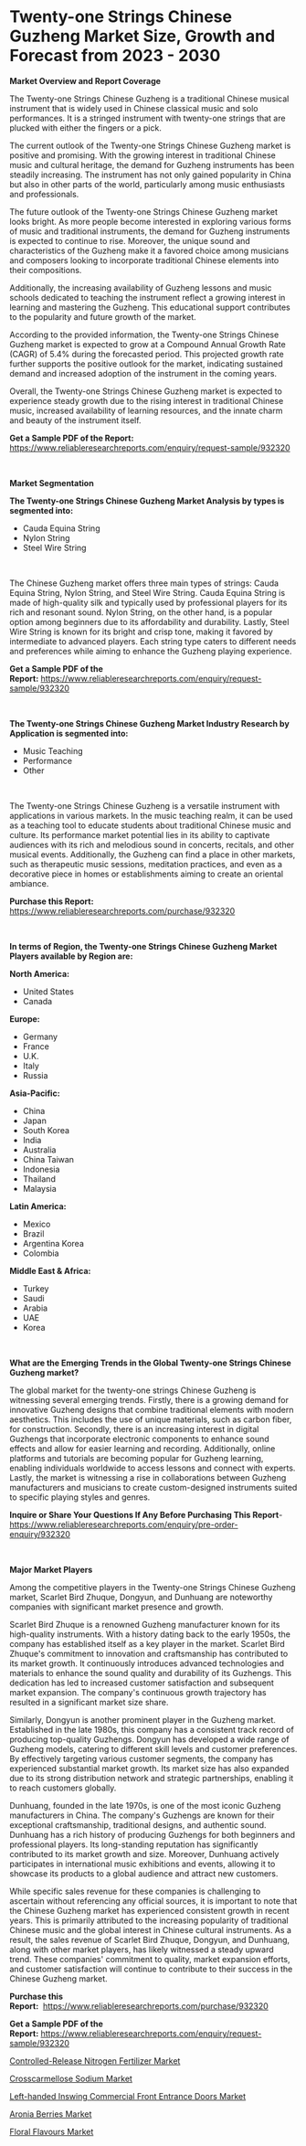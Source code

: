<p><h1>Twenty-one Strings Chinese Guzheng Market Size, Growth and Forecast from 2023 - 2030</h1></p><p><strong>Market Overview and Report Coverage</strong></p>
<p><p>The Twenty-one Strings Chinese Guzheng is a traditional Chinese musical instrument that is widely used in Chinese classical music and solo performances. It is a stringed instrument with twenty-one strings that are plucked with either the fingers or a pick.</p><p>The current outlook of the Twenty-one Strings Chinese Guzheng market is positive and promising. With the growing interest in traditional Chinese music and cultural heritage, the demand for Guzheng instruments has been steadily increasing. The instrument has not only gained popularity in China but also in other parts of the world, particularly among music enthusiasts and professionals.</p><p>The future outlook of the Twenty-one Strings Chinese Guzheng market looks bright. As more people become interested in exploring various forms of music and traditional instruments, the demand for Guzheng instruments is expected to continue to rise. Moreover, the unique sound and characteristics of the Guzheng make it a favored choice among musicians and composers looking to incorporate traditional Chinese elements into their compositions.</p><p>Additionally, the increasing availability of Guzheng lessons and music schools dedicated to teaching the instrument reflect a growing interest in learning and mastering the Guzheng. This educational support contributes to the popularity and future growth of the market.</p><p>According to the provided information, the Twenty-one Strings Chinese Guzheng market is expected to grow at a Compound Annual Growth Rate (CAGR) of 5.4% during the forecasted period. This projected growth rate further supports the positive outlook for the market, indicating sustained demand and increased adoption of the instrument in the coming years.</p><p>Overall, the Twenty-one Strings Chinese Guzheng market is expected to experience steady growth due to the rising interest in traditional Chinese music, increased availability of learning resources, and the innate charm and beauty of the instrument itself.</p></p>
<p><strong>Get a Sample PDF of the Report:</strong> <a href="https://www.reliableresearchreports.com/enquiry/request-sample/932320">https://www.reliableresearchreports.com/enquiry/request-sample/932320</a></p>
<p>&nbsp;</p>
<p><strong>Market Segmentation</strong></p>
<p><strong>The Twenty-one Strings Chinese Guzheng Market Analysis by types is segmented into:</strong></p>
<p><ul><li>Cauda Equina String</li><li>Nylon String</li><li>Steel Wire String</li></ul></p>
<p>&nbsp;</p>
<p><p>The Chinese Guzheng market offers three main types of strings: Cauda Equina String, Nylon String, and Steel Wire String. Cauda Equina String is made of high-quality silk and typically used by professional players for its rich and resonant sound. Nylon String, on the other hand, is a popular option among beginners due to its affordability and durability. Lastly, Steel Wire String is known for its bright and crisp tone, making it favored by intermediate to advanced players. Each string type caters to different needs and preferences while aiming to enhance the Guzheng playing experience.</p></p>
<p><strong>Get a Sample PDF of the Report:</strong>&nbsp;<a href="https://www.reliableresearchreports.com/enquiry/request-sample/932320">https://www.reliableresearchreports.com/enquiry/request-sample/932320</a></p>
<p>&nbsp;</p>
<p><strong>The Twenty-one Strings Chinese Guzheng Market Industry Research by Application is segmented into:</strong></p>
<p><ul><li>Music Teaching</li><li>Performance</li><li>Other</li></ul></p>
<p>&nbsp;</p>
<p><p>The Twenty-one Strings Chinese Guzheng is a versatile instrument with applications in various markets. In the music teaching realm, it can be used as a teaching tool to educate students about traditional Chinese music and culture. Its performance market potential lies in its ability to captivate audiences with its rich and melodious sound in concerts, recitals, and other musical events. Additionally, the Guzheng can find a place in other markets, such as therapeutic music sessions, meditation practices, and even as a decorative piece in homes or establishments aiming to create an oriental ambiance.</p></p>
<p><strong>Purchase this Report:</strong>&nbsp; <a href="https://www.reliableresearchreports.com/purchase/932320">https://www.reliableresearchreports.com/purchase/932320</a></p>
<p>&nbsp;</p>
<p><strong>In terms of Region, the Twenty-one Strings Chinese Guzheng Market Players available by Region are:</strong></p>
<p>
    <p> <strong> North America: </strong>
        <ul>
            <li>United States</li>
            <li>Canada</li>
        </ul>
        </p> 
    <p> <strong> Europe: </strong>
        <ul>
            <li>Germany</li>
            <li>France</li>
            <li>U.K.</li>
            <li>Italy</li>
            <li>Russia</li>
        </ul>
        </p> 
    <p> <strong> Asia-Pacific: </strong>
        <ul>
            <li>China</li>
            <li>Japan</li>
            <li>South Korea</li>
            <li>India</li>
            <li>Australia</li>
            <li>China Taiwan</li>
            <li>Indonesia</li>
            <li>Thailand</li>
            <li>Malaysia</li>
        </ul>
        </p> 
    <p> <strong> Latin America: </strong>
        <ul>
            <li>Mexico</li>
            <li>Brazil</li>
            <li>Argentina Korea</li>
            <li>Colombia</li>
        </ul>
        </p> 
    <p> <strong> Middle East & Africa: </strong>
        <ul>
            <li>Turkey</li>
            <li>Saudi</li>
            <li>Arabia</li>
            <li>UAE</li>
            <li>Korea</li>
        </ul>
    </p>
    </p>
<p>&nbsp;</p>
<p><strong>What are the Emerging Trends in the Global Twenty-one Strings Chinese Guzheng market?</strong></p>
<p><p>The global market for the twenty-one strings Chinese Guzheng is witnessing several emerging trends. Firstly, there is a growing demand for innovative Guzheng designs that combine traditional elements with modern aesthetics. This includes the use of unique materials, such as carbon fiber, for construction. Secondly, there is an increasing interest in digital Guzhengs that incorporate electronic components to enhance sound effects and allow for easier learning and recording. Additionally, online platforms and tutorials are becoming popular for Guzheng learning, enabling individuals worldwide to access lessons and connect with experts. Lastly, the market is witnessing a rise in collaborations between Guzheng manufacturers and musicians to create custom-designed instruments suited to specific playing styles and genres.</p></p>
<p><strong>Inquire or Share Your Questions If Any Before Purchasing This Report</strong>- <a href="https://www.reliableresearchreports.com/enquiry/pre-order-enquiry/932320">https://www.reliableresearchreports.com/enquiry/pre-order-enquiry/932320</a></p>
<p>&nbsp;</p>
<p><strong>Major Market Players</strong></p>
<p><p>Among the competitive players in the Twenty-one Strings Chinese Guzheng market, Scarlet Bird Zhuque, Dongyun, and Dunhuang are noteworthy companies with significant market presence and growth.</p><p>Scarlet Bird Zhuque is a renowned Guzheng manufacturer known for its high-quality instruments. With a history dating back to the early 1950s, the company has established itself as a key player in the market. Scarlet Bird Zhuque's commitment to innovation and craftsmanship has contributed to its market growth. It continuously introduces advanced technologies and materials to enhance the sound quality and durability of its Guzhengs. This dedication has led to increased customer satisfaction and subsequent market expansion. The company's continuous growth trajectory has resulted in a significant market size share.</p><p>Similarly, Dongyun is another prominent player in the Guzheng market. Established in the late 1980s, this company has a consistent track record of producing top-quality Guzhengs. Dongyun has developed a wide range of Guzheng models, catering to different skill levels and customer preferences. By effectively targeting various customer segments, the company has experienced substantial market growth. Its market size has also expanded due to its strong distribution network and strategic partnerships, enabling it to reach customers globally.</p><p>Dunhuang, founded in the late 1970s, is one of the most iconic Guzheng manufacturers in China. The company's Guzhengs are known for their exceptional craftsmanship, traditional designs, and authentic sound. Dunhuang has a rich history of producing Guzhengs for both beginners and professional players. Its long-standing reputation has significantly contributed to its market growth and size. Moreover, Dunhuang actively participates in international music exhibitions and events, allowing it to showcase its products to a global audience and attract new customers.</p><p>While specific sales revenue for these companies is challenging to ascertain without referencing any official sources, it is important to note that the Chinese Guzheng market has experienced consistent growth in recent years. This is primarily attributed to the increasing popularity of traditional Chinese music and the global interest in Chinese cultural instruments. As a result, the sales revenue of Scarlet Bird Zhuque, Dongyun, and Dunhuang, along with other market players, has likely witnessed a steady upward trend. These companies' commitment to quality, market expansion efforts, and customer satisfaction will continue to contribute to their success in the Chinese Guzheng market.</p></p>
<p><strong>Purchase this Report:</strong>&nbsp;&nbsp;<a href="https://www.reliableresearchreports.com/purchase/932320">https://www.reliableresearchreports.com/purchase/932320</a></p>
<p></p>
<p><strong>Get a Sample PDF of the Report:</strong>&nbsp;<a href="https://www.reliableresearchreports.com/enquiry/request-sample/932320">https://www.reliableresearchreports.com/enquiry/request-sample/932320</a></p>
<p><p><a href="https://www.linkedin.com/pulse/controlled-release-nitrogen-fertilizer-market-challenges-ymboe/">Controlled-Release Nitrogen Fertilizer Market</a></p><p><a href="https://medium.com/@carolclarkson766/crosscarmellose-sodium-market-size-growth-forecast-2023-2030-39ddcedf35b8">Crosscarmellose Sodium Market</a></p><p><a href="https://issuu.com/reportprime-2/docs/left-handed-inswing-commercial-front-entrance-door?fr=xKAE9_zU1NQ">Left-handed Inswing Commercial Front Entrance Doors Market</a></p><p><a href="https://www.reportprime.com/aronia-berries-r5930">Aronia Berries Market</a></p><p><a href="https://medium.com/@magaliortiz1955/floral-flavours-market-size-growth-forecast-2023-2030-f48b209ff3c3">Floral Flavours Market</a></p></p>